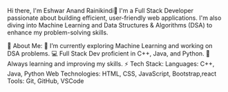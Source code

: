 Hi there, I'm Eshwar Anand Rainikindi👋
I'm a Full Stack Developer passionate about building efficient, user-friendly web applications. I'm also diving into Machine Learning and Data Structures & Algorithms (DSA) to enhance my problem-solving skills.

🚀 About Me:
🔭 I’m currently exploring Machine Learning and working on DSA problems.
💻 Full Stack Dev proficient in C++, Java, and Python.
🌱 Always learning and improving my skills.
⚡ Tech Stack:
Languages: C++, Java, Python
Web Technologies: HTML, CSS, JavaScript, Bootstrap,react
Tools: Git, GitHub, VSCode
